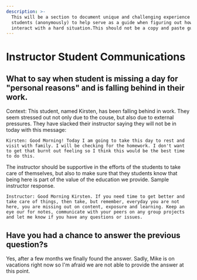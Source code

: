 ```yaml
---
description: >-
  This will be a section to document unique and challenging experience with
  students (anonymously) to help serve as a guide when figuring out how to
  interact with a hard situation.This should not be a copy and paste guide on how to deal with students
---
```


# Instructor Student Communications

## What to say when student is missing a day for "personal reasons" and is falling behind in their work.

Context: This student, named  Kirsten, has been falling behind in work. They seem stressed out not only due to the couse, but also due to external pressures. They have slacked their instructor saying they will not be in today with this message: 

`Kirsten: Good Morning! Today I am going to take this day to rest and visit with family. I will be checking for the homework. I don't want to get that burnt out feeling so I think this would be the best time to do this.`

The instructor should be supportive in the efforts of the students to take care of themselves, but also to make sure that they students know that being here is part of the value of the education we provide. Sample instructor response.

`Instructor: Good Morning Kirsten. If you need time to get better and take care of things, then take, but remember, everyday you are not here, you are missing out on content, exposure and learning. Keep an eye our for notes, communicate with your peers on any group projects and let me know if you have any questions or issues.`

 

## Have you had a chance to answer the previous question?s

Yes, after a few months we finally found the answer. Sadly, Mike is on vacations right now so I'm afraid we are not able to provide the answer at this point.




